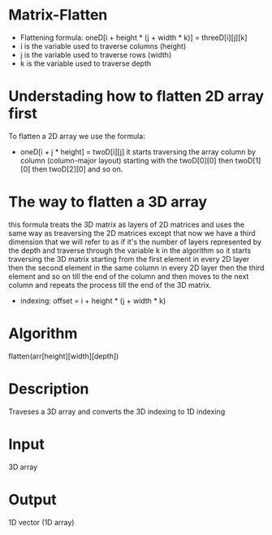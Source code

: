 # Matrix-Flatten

* Flattening formula: oneD[i + height * (j + width * k)] = threeD[i][j][k]
* i is the variable used to traverse columns (height)
* j is the variable used to traverse rows (width)
* k is the variable used to traverse depth

# Understading how to flatten 2D array first

To flatten a 2D array we use the formula:
* oneD[i + j * height] = twoD[i][j]
it starts traversing the array column by column (column-major layout) starting with the twoD[0][0] then twoD[1][0]
then twoD[2][0] and so on.

# The way to flatten a 3D array
this formula treats the 3D matrix as layers of 2D matrices and uses the same way as treaversing the 2D matrices 
except that now we have a third dimension that we will refer to as if it's the number of layers represented by the depth
and traverse through the variable k in the algorithm so it starts traversing the 3D matrix starting from the first element 
in every 2D layer then the second element in the same column in every 2D layer then the third element and so on till the end of 
the column and then moves to the next column and repeats the process till the end of the 3D matrix.

* indexing: offset = i + height * (j + width * k)

 # Algorithm
 flatten(arr[height][width][depth])
 
 # Description
 Traveses a 3D array and converts the 3D indexing to 1D indexing
 
 # Input
 3D array
 
 # Output
 1D vector (1D array)
